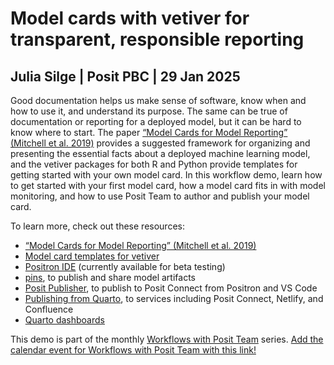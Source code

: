 # Model cards with vetiver for transparent, responsible reporting

## Julia Silge | Posit PBC | 29 Jan 2025

Good documentation helps us make sense of software, know when and how to use it, and understand its purpose. The same can be true of documentation or reporting for a deployed model, but it can be hard to know where to start. The paper [“Model Cards for Model Reporting” (Mitchell et al. 2019)](https://doi.org/10.1145/3287560.3287596) provides a suggested framework for organizing and presenting the essential facts about a deployed machine learning model, and the vetiver packages for both R and Python provide templates for getting started with your own model card. In this workflow demo, learn how to get started with your first model card, how a model card fits in with model monitoring, and how to use Posit Team to author and publish your model card.

To learn more, check out these resources:

- [“Model Cards for Model Reporting” (Mitchell et al. 2019)](https://doi.org/10.1145/3287560.3287596)
- [Model card templates for vetiver](https://vetiver.posit.co/learn-more/model-card.html)
- [Positron IDE](https://positron.posit.co/) (currently available for beta testing)
- [pins](https://pins.rstudio.com/), to publish and share model artifacts
- [Posit Publisher](https://github.com/posit-dev/publisher/blob/main/docs/index.md), to publish to Posit Connect from Positron and VS Code
- [Publishing from Quarto](https://quarto.org/docs/publishing/), to services including Posit Connect, Netlify, and Confluence
- [Quarto dashboards](https://quarto.org/docs/dashboards/)


This demo is part of the monthly [Workflows with Posit Team](https://www.youtube.com/playlist?list=PL9HYL-VRX0oRsUB5AgNMQuKuHPpNDLBVt) series. [Add the calendar event for Workflows with Posit Team with this link!](https://info.posit.co/NzA5LU5YTi03MDYAAAGYOL9uGgunGLJcQ0NcIuFYy7q9Fwk7elG6YlDvRdsTMEuWtDrNytUeBSLtb9nep_uPc7i-fbM=)